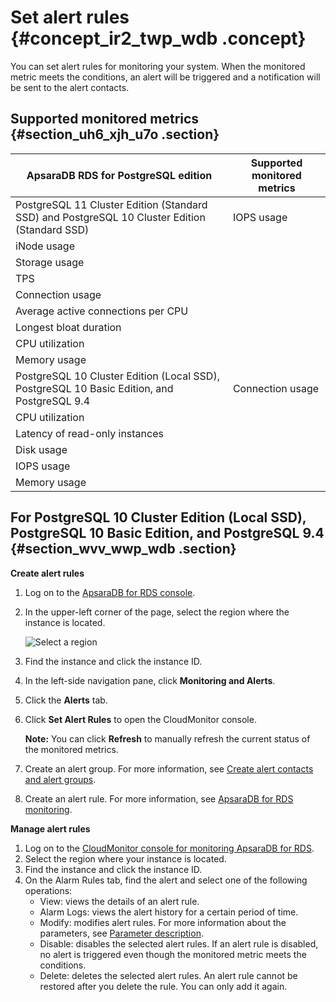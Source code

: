 # Set alert rules {#concept_ir2_twp_wdb .concept}

You can set alert rules for monitoring your system. When the monitored metric meets the conditions, an alert will be triggered and a notification will be sent to the alert contacts.

## Supported monitored metrics {#section_uh6_xjh_u7o .section}

|ApsaraDB RDS for PostgreSQL edition|Supported monitored metrics|
|-----------------------------------|---------------------------|
|PostgreSQL 11 Cluster Edition \(Standard SSD\) and PostgreSQL 10 Cluster Edition \(Standard SSD\)|IOPS usage|
|iNode usage|
|Storage usage|
|TPS|
|Connection usage|
|Average active connections per CPU|
|Longest bloat duration|
|CPU utilization|
|Memory usage|
|PostgreSQL 10 Cluster Edition \(Local SSD\), PostgreSQL 10 Basic Edition, and PostgreSQL 9.4|Connection usage|
|CPU utilization|
|Latency of read-only instances|
|Disk usage|
|IOPS usage|
|Memory usage|

## For PostgreSQL 10 Cluster Edition \(Local SSD\), PostgreSQL 10 Basic Edition, and PostgreSQL 9.4 {#section_wvv_wwp_wdb .section}

**Create alert rules**

1.  Log on to the [ApsaraDB for RDS console](https://rds.console.aliyun.com/).
2.  In the upper-left corner of the page, select the region where the instance is located.

    ![Select a region](http://static-aliyun-doc.oss-cn-hangzhou.aliyuncs.com/assets/img/7814/156895918436543_en-US.png)

3.  Find the instance and click the instance ID.
4.  In the left-side navigation pane, click **Monitoring and Alerts**.
5.  Click the **Alerts** tab.
6.  Click **Set Alert Rules** to open the CloudMonitor console.

    **Note:** You can click **Refresh** to manually refresh the current status of the monitored metrics.

7.  Create an alert group. For more information, see [Create alert contacts and alert groups](https://www.alibabacloud.com/help/doc-detail/104004.htm).
8.  Create an alert rule. For more information, see [ApsaraDB for RDS monitoring](https://www.alibabacloud.com/help/doc-detail/28587.htm).

**Manage alert rules**

1.  Log on to the [CloudMonitor console for monitoring ApsaraDB for RDS](https://cloudmonitor.console.aliyun.com/#/cloud/rds/).
2.  Select the region where your instance is located.
3.  Find the instance and click the instance ID.
4.  On the Alarm Rules tab, find the alert and select one of the following operations:
    -   View: views the details of an alert rule.
    -   Alarm Logs: views the alert history for a certain period of time.
    -   Modify: modifies alert rules. For more information about the parameters, see [Parameter description](https://www.alibabacloud.com/help/doc-detail/119898.htm).
    -   Disable: disables the selected alert rules. If an alert rule is disabled, no alert is triggered even though the monitored metric meets the conditions.
    -   Delete: deletes the selected alert rules. An alert rule cannot be restored after you delete the rule. You can only add it again.

